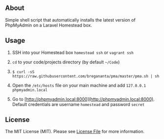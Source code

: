 ## About

Simple shell script that automatically installs the latest version of PhpMyAdmin
on a Laravel Homestead box.

## Usage

1. SSH into your Homestead box `homestead ssh` or `vagrant ssh`

2. `cd` to your code/projects directory (by default `~/Code`)

3. `$ curl -sS https://raw.githubusercontent.com/bregananta/pma/master/pma.sh | sh`

4. Open the `/etc/hosts` file on your main machine and add `127.0.0.1  phpmyadmin.local`

5. Go to [http://phpmyadmin.local:8000](http://phpmyadmin.local:8000). Default credentials are username `homestead` and password `secret`

## License

The MIT License (MIT). Please see [License File](LICENSE.md) for more information.
